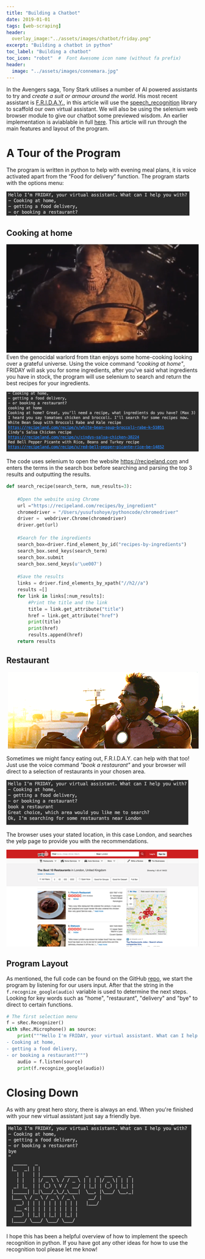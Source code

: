 ```yaml
---
title: "Building a Chatbot"
date: 2019-01-01
tags: [web-scraping]
header:
  overlay_image:"../assets/images/chatbot/friday.png"
excerpt: "Building a chatbot in python"
toc_label: "Building a chatbot"
toc_icon: "robot"  #  Font Awesome icon name (without fa prefix)
header:
  image: "../assets/images/connemara.jpg"
---
```




In the Avengers saga, Tony Stark utilises a number of AI powered assistants to try and *create a suit or armour around the world*. His most recent assistant is [F.R.I.D.A.Y.](https://ironman.fandom.com/wiki/F.R.I.D.A.Y.), in this article will use the [speech_recognition](https://pypi.org/project/SpeechRecognition/) library to scaffold our own virtual assistant. We will also be using the selenium web browser module to give our chatbot some previewed wisdom. An earlier implementation is aviablable in full [here](https://github.com/Quotennial/Jarvis-Like-Bot/blob/master/Jarvis.py). This article will run through the main features and layout of the program. 

# A Tour of the Program

The program is written in python to help with evening meal plans, it is voice activated apart from the “Food for delivery” function. The program starts with the options menu:

![start_menu](../assets/images/chatbot/start_menu.png)

## Cooking at home

![thanos_cooking](../assets/images/chatbot/thanos_cooking.png)Even the genocidal warlord from titan enjoys some home-cooking looking over a grateful universe. Using the voice command *"cooking at home"*, FRIDAY will ask you for some ingredients, after you've said what ingredients you have in stock, the program will use selenium to search and return the best recipes for your ingredients.

![recipe](../assets/images/chatbot/recipe.png)

The code uses selenium to open the website https://recipeland.com and enters the terms in the search box before searching and parsing the top 3 results and outputting the results.

```python
def search_recipe(search_term, num_results=3):
    
    #Open the website using Chrome
    url ="https://recipeland.com/recipes/by_ingredient"
    chromedriver = "/Users/yusufsohoye/pythoncode/chromedriver"
    driver =  webdriver.Chrome(chromedriver)
    driver.get(url)
    
    #Search for the ingredients 
    search_box=driver.find_element_by_id("recipes-by-ingredients")
    search_box.send_keys(search_term)
    search_box.submit
    search_box.send_keys(u'\ue007')
    
    #Save the results
    links = driver.find_elements_by_xpath("//h2//a")
    results =[]
    for link in links[:num_results]:
        #Print the title and the link
        title = link.get_attribute("title")
        href = link.get_attribute("href")
        print(title)
        print(href)
        results.append(href)
    return results
```

## Restaurant

​								 ![tony_donut](../assets/images/chatbot/tony_donut.gif)

Sometimes we might fancy eating out, F.R.I.D.A.Y. can help with that too! Just use the voice command *"book a restaurant"* and your browser will direct to a selection of restaurants in your chosen area.

![restaurant_friday](../assets/images/chatbot/restaurant_friday.png)

The browser uses your stated  location, in this case London, and searches the yelp page to provide you with the recommendations. 

![yelp](../assets/images/chatbot/yelp.png)

## Program Layout

As mentioned, the full code can be found on the GitHub [repo](https://github.com/Quotennial/Jarvis-Like-Bot/blob/master/Jarvis.py), we start the program by listening for our users input. After that the string in the `f.recognize_google(audio)` variable is used to determine the next steps. Looking for key words such as "home", "restaurant", "delivery" and "bye" to direct to certain functions.

```python
# The first selection menu
f = sRec.Recognizer()
with sRec.Microphone() as source:
    print("""Hello I'm FRIDAY, your virtual assistant. What can I help you with?
- Cooking at home,
- getting a food delivery,
- or booking a restaurant?""")
    audio = f.listen(source)
    print(f.recognize_google(audio))
```

# Closing Down

As with any great hero story, there is always an end. When you're finished with your new virtual assistant just say a friendly bye. 

![bye](../assets/images/chatbot/bye.png)

I hope this has been a helpful overview of how to implement the speech recognition in python. If you have got any other ideas for how to use the recognition tool please let me know! 